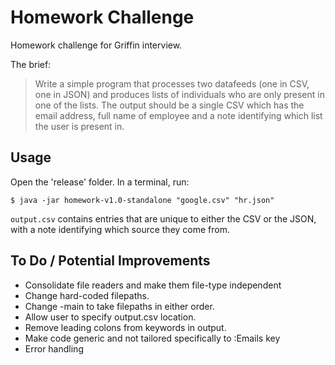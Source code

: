 # Homework Challenge

Homework challenge for Griffin interview.

The brief:

>Write a simple program that processes two datafeeds (one in CSV, one in JSON) and produces lists of individuals who are only present in one of the lists. The output should be a single CSV which has the email address, full name of employee and a note identifying which list the user is present in.

## Usage

Open the 'release' folder. In a terminal, run:

    $ java -jar homework-v1.0-standalone "google.csv" "hr.json"

`output.csv` contains entries that are unique to either the CSV or the JSON, with a note identifying which source they come from.

## To Do / Potential Improvements

- Consolidate file readers and make them file-type independent
- Change hard-coded filepaths.
- Change -main to take filepaths in either order.
- Allow user to specify output.csv location.
- Remove leading colons from keywords in output.
- Make code generic and not tailored specifically to :Emails key
- Error handling
